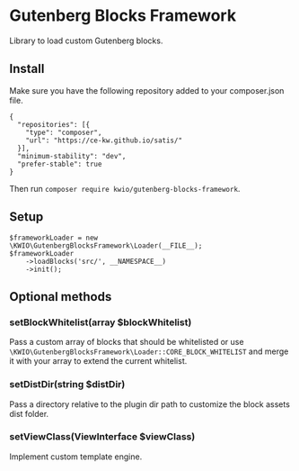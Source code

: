 # Gutenberg Blocks Framework

Library to load custom Gutenberg blocks.

## Install

Make sure you have the following repository added to your composer.json file.

```
{
  "repositories": [{
    "type": "composer",
    "url": "https://ce-kw.github.io/satis/"
  }],
  "minimum-stability": "dev",
  "prefer-stable": true
}
```

Then run `composer require kwio/gutenberg-blocks-framework`.

## Setup

```
$frameworkLoader = new \KWIO\GutenbergBlocksFramework\Loader(__FILE__);
$frameworkLoader
    ->loadBlocks('src/', __NAMESPACE__)
    ->init();
```

## Optional methods

### setBlockWhitelist(array $blockWhitelist)

Pass a custom array of blocks that should be whitelisted or use `\KWIO\GutenbergBlocksFramework\Loader::CORE_BLOCK_WHITELIST` and merge it with your array to extend the current whitelist.

### setDistDir(string $distDir)

Pass a directory relative to the plugin dir path to customize the block assets dist folder.

### setViewClass(ViewInterface $viewClass)

Implement custom template engine.